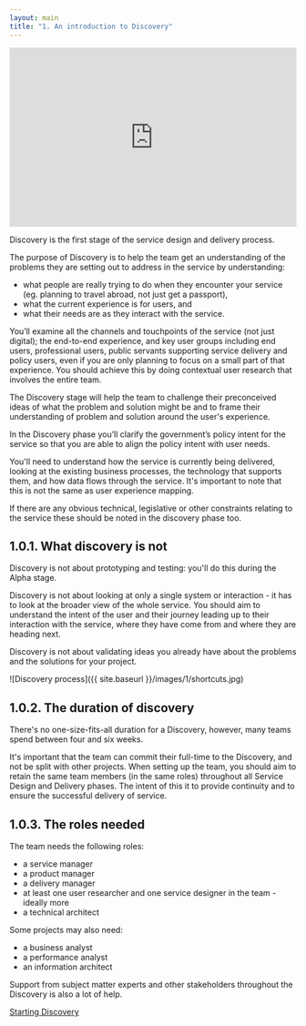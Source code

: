 ```yaml
---
layout: main
title: "1. An introduction to Discovery"
---
```


<iframe class="video" width="100%" height="315" src="https://www.youtube.com/embed/k3DNy06Ddvg" frameborder="0" allowfullscreen></iframe>

Discovery is the first stage of the service design and delivery process.

The purpose of Discovery is to help the team get an understanding of the problems they are setting out to address in the service by understanding:

- what people are really trying to do when they encounter your service (eg. planning to travel abroad, not just get a passport),
- what the current experience is for users, and
- what their needs are as they interact with the service.

You’ll examine all the channels and touchpoints of the service (not just digital); the end-to-end experience, and key user groups including end users, professional users, public servants supporting service delivery and policy users, even if you are only planning to focus on a small part of that experience. You should achieve this by doing contextual user research that involves the entire team.

The Discovery stage will help the team to challenge their preconceived ideas of what the problem and solution might be and to frame their understanding of problem and solution around the user's experience.

In the Discovery phase you’ll clarify the government’s policy intent for the service so that you are able to align the policy intent with user needs.

You'll need to understand how the service is currently being delivered, looking at the existing business processes, the technology that supports them, and how data flows through the service. It's important to note that this is not the same as user experience mapping.

If there are any obvious technical, legislative or other constraints relating to the service these should be noted in the discovery phase too.

## 1.0.1. What discovery is not

Discovery is not about prototyping and testing: you'll do this during the Alpha stage.

Discovery is not about looking at only a single system or interaction - it has to look at the broader view of the whole service. You should aim to understand the intent of the user and their journey leading up to their interaction with the service, where they have come from and where they are heading next.

Discovery is not about validating ideas you already have about the problems and the solutions for your project.

![Discovery process]({{ site.baseurl }}/images/1/shortcuts.jpg)

## 1.0.2. The duration of discovery

There's no one-size-fits-all duration for a Discovery, however, many teams spend between four and six weeks.

It's important that the team can commit their full-time to the Discovery, and not be split with other projects. When setting up the team, you should aim to retain the same team members (in the same roles) throughout all Service Design and Delivery phases. The intent of this it to provide continuity and to ensure the successful delivery of service.

## 1.0.3. The roles needed

The team needs the following roles:

- a service manager
- a product manager
- a delivery manager
- at least one user researcher and one service designer in the team - ideally more
- a technical architect

Some projects may also need:

- a business analyst
- a performance analyst
- an information architect

Support from subject matter experts and other stakeholders throughout the Discovery is also a lot of help.

[Starting Discovery](/2-starting-discovery)
